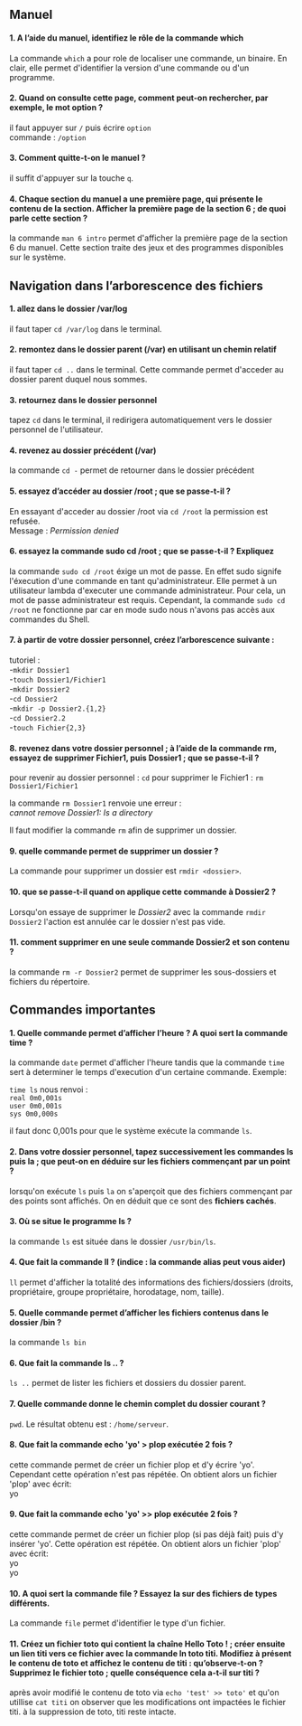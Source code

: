 ## Manuel

#### 1. A l’aide du manuel, identifiez le rôle de la commande which

La commande `which` a pour role de localiser une commande, un binaire. En clair, elle permet d'identifier la version d'une commande ou d'un programme.

#### 2. Quand on consulte cette page, comment peut-on rechercher, par exemple, le mot option ?

il faut appuyer sur `/` puis écrire `option` <br>
commande : `/option`

#### 3. Comment quitte-t-on le manuel ?

il suffit d'appuyer sur la touche `q`.

#### 4. Chaque section du manuel a une première page, qui présente le contenu de la section. Afficher la première page de la section 6 ; de quoi parle cette section ?

la commande `man 6 intro` permet d'afficher la première page de la section 6 du manuel. Cette section traite des jeux et des programmes disponibles sur le système.

## Navigation dans l’arborescence des fichiers

#### 1. allez dans le dossier /var/log

il faut taper `cd /var/log` dans le terminal.

#### 2. remontez dans le dossier parent (/var) en utilisant un chemin relatif

il faut taper `cd ..` dans le terminal. Cette commande permet d'acceder au dossier parent duquel nous sommes.

#### 3. retournez dans le dossier personnel

tapez `cd`  dans le terminal, il redirigera automatiquement vers le dossier personnel de l'utilisateur.

#### 4. revenez au dossier précédent (/var)

la commande `cd -`  permet de retourner dans le dossier précédent

#### 5. essayez d’accéder au dossier /root ; que se passe-t-il ?

En essayant d'acceder au dossier /root via `cd /root` la permission est refusée. <br>
Message : *Permission denied*

#### 6. essayez la commande sudo cd /root ; que se passe-t-il ? Expliquez

la commande `sudo cd /root` éxige un mot de passe. En effet sudo signife l'éxecution d'une commande en tant qu'administrateur. Elle permet à un utilisateur lambda d'executer une commande administrateur. Pour cela, un mot de passe administrateur est requis. Cependant, la commande `sudo cd /root` ne fonctionne par car en mode sudo nous n'avons pas accès aux commandes du Shell.

#### 7. à partir de votre dossier personnel, créez l’arborescence suivante :

tutoriel : <br>
-`mkdir Dossier1` <br>
-`touch Dossier1/Fichier1` <br>
-`mkdir Dossier2` <br>
-`cd Dossier2` <br>
-`mkdir -p Dossier2.{1,2}` <br>
-`cd Dossier2.2` <br>
-`touch Fichier{2,3}`

#### 8. revenez dans votre dossier personnel ; à l’aide de la commande rm, essayez de supprimer Fichier1, puis Dossier1 ; que se passe-t-il ?

pour revenir au dossier personnel : `cd`
pour supprimer le Fichier1 : `rm Dossier1/Fichier1`

la commande `rm Dossier1` renvoie une erreur : <br>
_cannot remove Dossier1: Is a directory_

Il faut modifier la commande `rm` afin de supprimer un dossier.

#### 9. quelle commande permet de supprimer un dossier ?

La commande pour supprimer un dossier est `rmdir <dossier>`.

#### 10. que se passe-t-il quand on applique cette commande à Dossier2 ?

Lorsqu'on essaye de supprimer le _Dossier2_ avec la commande `rmdir Dossier2` l'action est annulée car le dossier n'est pas vide.

#### 11. comment supprimer en une seule commande Dossier2 et son contenu ?

la commande `rm -r Dossier2` permet de supprimer les sous-dossiers et fichiers du répertoire.

## Commandes importantes

#### 1. Quelle commande permet d’afficher l’heure ? A quoi sert la commande time ?

la commande `date` permet d'afficher l'heure tandis que la commande `time` sert à determiner le temps d'execution d'un certaine commande. Exemple: <br>

`time ls` nous renvoi : <br>
`real 0m0,001s` <br>
`user 0m0,001s` <br>
`sys 0m0,000s`

il faut donc 0,001s pour que le système exécute la commande `ls`.

#### 2. Dans votre dossier personnel, tapez successivement les commandes ls puis la ; que peut-on en déduire sur les fichiers commençant par un point ?

lorsqu'on exécute `ls` puis `la` on s'aperçoit que des fichiers commençant par des points sont affichés. On en déduit que ce sont des <b>fichiers cachés</b>.

#### 3. Où se situe le programme ls ?

la commande `ls` est située dans le dossier `/usr/bin/ls`.

#### 4. Que fait la commande ll ? (indice : la commande alias peut vous aider)

`ll` permet d'afficher la totalité des informations des fichiers/dossiers (droits, propriétaire, groupe propriétaire, horodatage, nom, taille).

#### 5. Quelle commande permet d’afficher les fichiers contenus dans le dossier /bin ?

la commande `ls bin`

#### 6. Que fait la commande ls .. ?

`ls ..` permet de lister les fichiers et dossiers du dossier parent.

#### 7. Quelle commande donne le chemin complet du dossier courant ?

`pwd`.
Le résultat obtenu est : `/home/serveur`.

#### 8. Que fait la commande echo 'yo' > plop exécutée 2 fois ?

cette commande permet de créer un fichier plop et d'y écrire 'yo'. Cependant cette opération n'est pas répétée.
On obtient alors un fichier 'plop' avec écrit:
<br>yo

#### 9. Que fait la commande echo 'yo' >> plop exécutée 2 fois ?

cette commande permet de créer un fichier plop (si pas déjà fait) puis d'y insérer 'yo'. Cette opération est répétée.
On obtient alors un fichier 'plop' avec écrit:
<br>yo<br>yo

#### 10. A quoi sert la commande file ? Essayez la sur des fichiers de types différents.

La commande `file` permet d'identifier le type d'un fichier.

#### 11. Créez un fichier toto qui contient la chaîne Hello Toto ! ; créer ensuite un lien titi vers ce fichier avec la commande ln toto titi. Modifiez à présent le contenu de toto et affichez le contenu de titi : qu’observe-t-on ? Supprimez le fichier toto ; quelle conséquence cela a-t-il sur titi ?

après avoir modifié le contenu de toto via `echo 'test' >> toto'` et qu'on utillise `cat titi` on observer que les modifications ont impactées le fichier titi. à la suppression de toto, titi reste intacte.

